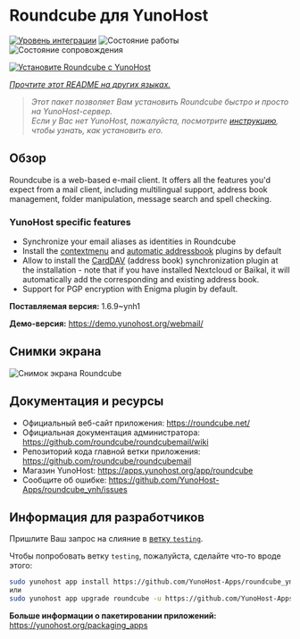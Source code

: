 <!--
Важно: этот README был автоматически сгенерирован <https://github.com/YunoHost/apps/tree/master/tools/readme_generator>
Он НЕ ДОЛЖЕН редактироваться вручную.
-->

# Roundcube для YunoHost

[![Уровень интеграции](https://dash.yunohost.org/integration/roundcube.svg)](https://ci-apps.yunohost.org/ci/apps/roundcube/) ![Состояние работы](https://ci-apps.yunohost.org/ci/badges/roundcube.status.svg) ![Состояние сопровождения](https://ci-apps.yunohost.org/ci/badges/roundcube.maintain.svg)

[![Установите Roundcube с YunoHost](https://install-app.yunohost.org/install-with-yunohost.svg)](https://install-app.yunohost.org/?app=roundcube)

*[Прочтите этот README на других языках.](./ALL_README.md)*

> *Этот пакет позволяет Вам установить Roundcube быстро и просто на YunoHost-сервер.*  
> *Если у Вас нет YunoHost, пожалуйста, посмотрите [инструкцию](https://yunohost.org/install), чтобы узнать, как установить его.*

## Обзор

Roundcube is a web-based e-mail client. It offers all the features you'd expect from a mail client, including multilingual support, address book management, folder manipulation, message search and spell checking.

### YunoHost specific features

- Synchronize your email aliases as identities in Roundcube
- Install the [contextmenu](https://packagist.org/packages/johndoh/contextmenu) and [automatic addressbook](https://packagist.org/packages/projectmyst/automatic_addressbook) plugins by default
- Allow to install the [CardDAV](https://packagist.org/packages/roundcube/carddav) (address book) synchronization plugin at the installation - note that if you have installed Nextcloud or Baïkal, it will automatically add the corresponding and existing address book.
- Support for PGP encryption with Enigma plugin by default.


**Поставляемая версия:** 1.6.9~ynh1

**Демо-версия:** <https://demo.yunohost.org/webmail/>

## Снимки экрана

![Снимок экрана Roundcube](./doc/screenshots/screenshot.png)

## Документация и ресурсы

- Официальный веб-сайт приложения: <https://roundcube.net/>
- Официальная документация администратора: <https://github.com/roundcube/roundcubemail/wiki>
- Репозиторий кода главной ветки приложения: <https://github.com/roundcube/roundcubemail>
- Магазин YunoHost: <https://apps.yunohost.org/app/roundcube>
- Сообщите об ошибке: <https://github.com/YunoHost-Apps/roundcube_ynh/issues>

## Информация для разработчиков

Пришлите Ваш запрос на слияние в [ветку `testing`](https://github.com/YunoHost-Apps/roundcube_ynh/tree/testing).

Чтобы попробовать ветку `testing`, пожалуйста, сделайте что-то вроде этого:

```bash
sudo yunohost app install https://github.com/YunoHost-Apps/roundcube_ynh/tree/testing --debug
или
sudo yunohost app upgrade roundcube -u https://github.com/YunoHost-Apps/roundcube_ynh/tree/testing --debug
```

**Больше информации о пакетировании приложений:** <https://yunohost.org/packaging_apps>
